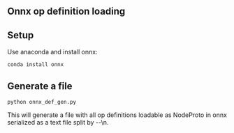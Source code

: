 Onnx op definition loading
---------------------------------

Setup
-------
Use anaconda and install onnx:
```
conda install onnx
```

Generate a file
---------------------
```
python onnx_def_gen.py
```

This will generate a file with all op definitions
loadable as NodeProto in onnx serialized as a text file
split by --\n.
